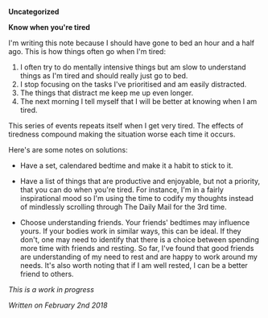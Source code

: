 **Uncategorized**

**Know when you're tired**

I'm writing this note because I should have gone to bed an hour and a half ago. This is how things often go when I'm tired:

1) I often try to do mentally intensive things but am slow to understand things as I'm tired and should really just go to bed.<br>
2) I stop focusing on the tasks I've prioritised and am easily distracted.<br>
3) The things that distract me keep me up even longer.<br>
4) The next morning I tell myself that I will be better at knowing when I am tired.<br>

This series of events repeats itself when I get very tired. The effects of tiredness compound making the situation worse each time it occurs.

Here's are some notes on solutions:

- Have a set, calendared bedtime and make it a habit to stick to it.

- Have a list of things that are productive and enjoyable, but not a priority, that you can do when you're tired. For instance, I'm in a fairly inspirational mood so I'm using the time to codify my thoughts instead of mindlessly scrolling through The Daily Mail for the 3rd time.

- Choose understanding friends. Your friends' bedtimes may influence yours. If your bodies work in similar ways, this can be ideal. If they don't, one may need to identify that there is a choice between spending more time with friends and resting. So far, I've found that good friends are understanding of my need to rest and are happy to work around my needs. It's also worth noting that if I am well rested, I can be a better friend to others.

*This is a work in progress*

*Written on February 2nd 2018*
